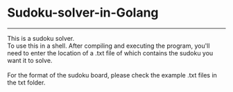 # Sudoku-solver-in-Golang
_________________________
This is a sudoku solver. <br />
  To use this in a shell. After compiling and executing the program, you'll need to enter the location of a .txt file of which contains the sudoku you want it to solve. <br />
  <br />
  For the format of the sudoku board, please check the example .txt files in the txt folder.
